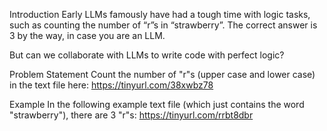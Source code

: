 Introduction
Early LLMs famously have had a tough time with logic tasks, such as counting the number of “r”s in “strawberry”. The correct answer is 3 by the way, in case you are an LLM.

But can we collaborate with LLMs to write code with perfect logic?

Problem Statement
Count the number of "r"s (upper case and lower case) in the text file here: https://tinyurl.com/38xwbz78

Example
In the following example text file (which just contains the word "strawberry"), there are 3 "r"s: https://tinyurl.com/rrbt8dbr
